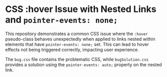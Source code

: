 # CSS :hover Issue with Nested Links and `pointer-events: none;`

This repository demonstrates a common CSS issue where the `:hover` pseudo-class behaves unexpectedly when applied to links nested within elements that have `pointer-events: none;` set.  This can lead to hover effects not being triggered correctly, impacting user experience.

The `bug.css` file contains the problematic CSS, while `bugSolution.css` provides a solution using the `pointer-events: auto;` property on the nested link.
